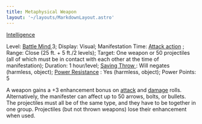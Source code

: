 ```yaml
---
title: Metaphysical Weapon
layout: '~/layouts/MarkdownLayout.astro'
---
```

[ Intelligence ](/modern.d20.srd/basics/ability.scores)

Level: [ Battle Mind ](/modern.d20.srd/classes/advanced/battle.mind) 3;
Display: Visual; Manifestation Time: [ Attack action](/modern.d20.srd/combat/attack.actions) ; Range: Close (25 ft. + 5 ft./2
levels); Target: One weapon or 50 projectiles (all of which must be in contact
with each other at the time of manifestation); Duration: 1 hour/level; [Saving Throw ](/modern.d20.srd/basics/saving.throws) : Will negates (harmless,
object); [ Power Resistance](/modern.d20.srd/special.abilities/power.resistance) : Yes (harmless,
object); Power Points: 5

A weapon gains a +3 enhancement bonus on [ attack](/modern.d20.srd/combat/attack.roll) and [ damage](/modern.d20.srd/combat/damage) rolls. Alternatively, the manifester can
affect up to 50 arrows, bolts, or bullets. The projectiles must all be of the
same type, and they have to be together in one group. Projectiles (but not
thrown weapons) lose their enhancement when used.

